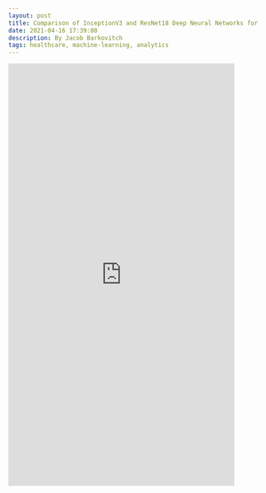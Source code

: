 ```yaml
---
layout: post
title: Comparison of InceptionV3 and ResNet18 Deep Neural Networks for Regression in Medical Imaging
date: 2021-04-16 17:39:00
description: By Jacob Barkovitch
tags: healthcare, machine-learning, analytics
---
```


<iframe src="https://jakebarkovitch.tech/assets/pdf/tech_report.pdf" title="upwage site" width="90%" height="850" frameBorder="0"></iframe>
